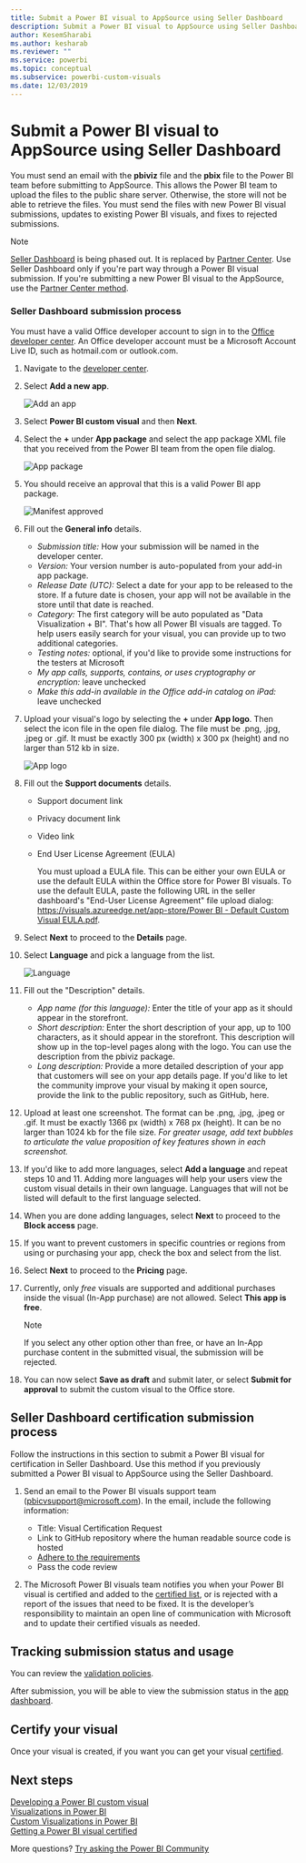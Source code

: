 ```yaml
---
title: Submit a Power BI visual to AppSource using Seller Dashboard
description: Submit a Power BI visual to AppSource using Seller Dashboard
author: KesemSharabi
ms.author: kesharab
ms.reviewer: ""
ms.service: powerbi
ms.topic: conceptual
ms.subservice: powerbi-custom-visuals
ms.date: 12/03/2019
---
```




# Submit a Power BI visual to AppSource using Seller Dashboard

You must send an email with the **pbiviz** file and the **pbix** file to the Power BI team before submitting to AppSource. This allows the Power BI team to upload the files to the public share server. Otherwise, the store will not be able to retrieve the files. You must send the files with new Power BI visual submissions, updates to existing Power BI visuals, and fixes to rejected submissions.

>[!NOTE]
>[Seller Dashboard](https://docs.microsoft.com/office/dev/store/use-the-seller-dashboard-to-submit-to-the-office-store) is being phased out. It is replaced by [Partner Center](https://docs.microsoft.com/partner-center/). Use Seller Dashboard only if you're part way through a Power BI visual submission. If you're submitting a new Power BI visual to the AppSource, use the [Partner Center method](office-store.md#submitting-to-appsource).

### Seller Dashboard submission process

You must have a valid Office developer account to sign in to the [Office developer center](https://dev.office.com/). An Office developer account must be a Microsoft Account Live ID, such as hotmail.com or outlook.com.

1. Navigate to the [developer center](https://sellerdashboard.microsoft.com/Application/Summary).

2. Select **Add a new app**.

    ![Add an app](media/office-store/powerbi-custom-visual-add-an-app.png)

3. Select **Power BI custom visual** and then **Next**.

4. Select the **+** under **App package** and select the app package XML file that you received from the Power BI team from the open file dialog.

    ![App package](media/office-store/powerbi-custom-visual-apppackage.png)

5. You should receive an approval that this is a valid Power BI app package.

    ![Manifest approved](media/office-store/powerbi-custom-visual-manifest-approved.png)

6. Fill out the **General info** details.

   * *Submission title:* How your submission will be named in the developer center.
   * *Version:* Your version number is auto-populated from your add-in app package.
   * *Release Date (UTC):* Select a date for your app to be released to the store. If a future date is chosen, your app will not be available in the store until that date is reached.
   * *Category:* The first category will be auto populated as "Data Visualization + BI". That's how all Power BI visuals are tagged. To help users easily search for your visual, you can provide up to two additional categories.
   * *Testing notes:* optional, if you'd like to provide some instructions for the testers at Microsoft
   * *My app calls, supports, contains, or uses cryptography or encryption:* leave unchecked
   * *Make this add-in available in the Office add-in catalog on iPad:* leave unchecked
7. Upload your visual's logo by selecting the **+** under **App logo**. Then select the icon file in the open file dialog. The file must be .png, .jpg, .jpeg or .gif. It must be exactly 300 px (width) x 300 px (height) and no larger than 512 kb in size.

    ![App logo](media/office-store/powerbi-custom-visual-app-logo.png)

8. Fill out the **Support documents** details.

   * Support document link
   * Privacy document link
   * Video link
   * End User License Agreement (EULA)

       You must upload a EULA file. This can be either your own EULA or use the default EULA within the Office store for Power BI visuals. To use the default EULA, paste the following URL in the seller dashboard's "End-User License Agreement" file upload dialog: [https://visuals.azureedge.net/app-store/Power BI - Default Custom Visual EULA.pdf](https://visuals.azureedge.net/app-store/Power%20BI%20-%20Default%20Custom%20Visual%20EULA.pdf).

9. Select **Next** to proceed to the **Details** page.

10. Select **Language** and pick a language from the list.

    ![Language](media/office-store/powerbi-custom-visual-language.png)

11. Fill out the "Description" details.

    * *App name (for this language):* Enter the title of your app as it should appear in the storefront.
    * *Short description:* Enter the short description of your app, up to 100 characters, as it should appear in the storefront. This description will show up in the top-level pages along with the logo. You can use the description from the pbiviz package.
    * *Long description:* Provide a more detailed description of your app that customers will see on your app details page. If you'd like to let the community improve your visual by making it open source, provide the link to the public repository, such as GitHub, here.

12. Upload at least one screenshot. The format can be .png, .jpg, .jpeg or .gif. It must be exactly 1366 px (width) x 768 px (height). It can be no larger than 1024 kb for the file size. *For greater usage, add text bubbles to articulate the value proposition of key features shown in each screenshot.*

12. If you'd like to add more languages, select **Add a language** and repeat steps 10 and 11. Adding more languages will help your users view the custom visual details in their own language. Languages that will not be listed will default to the first language selected.

13. When you are done adding languages, select **Next** to proceed to the **Block access** page.

14. If you want to prevent customers in specific countries or regions from using or purchasing your app, check the box and select from the list.

15. Select **Next** to proceed to the **Pricing** page.

16. Currently, only *free* visuals are supported and additional purchases inside the visual (In-App purchase) are not allowed. Select **This app is free**.

    > [!NOTE]
    > If you select any other option other than free, or have an In-App purchase content in the submitted visual, the submission will be rejected.

17. You can now select **Save as draft** and submit later, or select **Submit for approval** to submit the custom visual to the Office store.

## Seller Dashboard certification submission process

Follow the instructions in this section to submit a Power BI visual for certification in Seller Dashboard. Use this method if you previously submitted a Power BI visual to AppSource using the Seller Dashboard.

1. Send an email to the Power BI visuals support team (pbicvsupport@microsoft.com). In the email, include the following information:
    * Title: Visual Certification Request
    * Link to GitHub repository where the human readable source code is hosted
    * [Adhere to the requirements](power-bi-custom-visuals-certified.md#certification-requirements)
    * Pass the code review

2. The Microsoft Power BI visuals team notifies you when your Power BI visual is certified and added to the [certified list](power-bi-custom-visuals-certified.md#list-of-power-bi-visuals-that-have-been-certified), or is rejected with a report of the issues that need to be fixed. It is the developer’s responsibility to maintain an open line of communication with Microsoft and to update their certified visuals as needed.

## Tracking submission status and usage

You can review the [validation policies](https://dev.office.com/officestore/docs/validation-policies#13-power-bi-custom-visuals).

After submission, you will be able to view the submission status in the [app dashboard](https://sellerdashboard.microsoft.com/Application/Summary/).

## Certify your visual

Once your visual is created, if you want you can get your visual [certified](../developer/power-bi-custom-visuals-certified.md).

## Next steps

[Developing a Power BI custom visual](visuals/custom-visual-develop-tutorial.md)  
[Visualizations in Power BI](../visuals/power-bi-report-visualizations.md)  
[Custom Visualizations in Power BI](../developer/power-bi-custom-visuals.md)  
[Getting a Power BI visual certified](../developer/power-bi-custom-visuals-certified.md)

More questions? [Try asking the Power BI Community](https://community.powerbi.com/)
